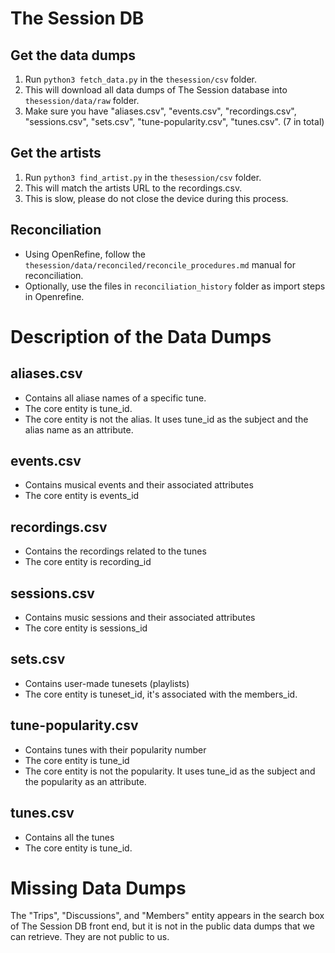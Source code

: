#   The Session DB

##  Get the data dumps

1.  Run ```python3 fetch_data.py``` in the ```thesession/csv``` folder.
2.  This will download all data dumps of The Session database into ```thesession/data/raw``` folder.
3.  Make sure you have "aliases.csv", "events.csv", "recordings.csv", "sessions.csv", "sets.csv", "tune-popularity.csv", "tunes.csv". (7 in total)

##  Get the artists

1.  Run ```python3 find_artist.py``` in the ```thesession/csv``` folder.
2.  This will match the artists URL to the recordings.csv.
3.  This is slow, please do not close the device during this process.

##  Reconciliation

-   Using OpenRefine, follow the ```thesession/data/reconciled/reconcile_procedures.md``` manual for reconciliation.
-   Optionally, use the files in ```reconciliation_history``` folder as import steps in Openrefine.

#   Description of the Data Dumps

##  aliases.csv

-   Contains all aliase names of a specific tune.
-   The core entity is tune_id.
-   The core entity is not the alias. It uses tune_id as the subject and the alias name as an attribute.

##  events.csv

-   Contains musical events and their associated attributes
-   The core entity is events_id

##  recordings.csv

-   Contains the recordings related to the tunes
-   The core entity is recording_id

##  sessions.csv

-   Contains music sessions and their associated attributes
-   The core entity is sessions_id

##  sets.csv

-   Contains user-made tunesets (playlists)
-   The core entity is tuneset_id, it's associated with the members_id.

##  tune-popularity.csv

-   Contains tunes with their popularity number
-   The core entity is tune_id
-   The core entity is not the popularity. It uses tune_id as the subject and the popularity as an attribute.

##  tunes.csv

-   Contains all the tunes
-   The core entity is tune_id.

#   Missing Data Dumps

The "Trips", "Discussions", and "Members" entity appears in the search box of The Session DB front end, but it is not in the public data dumps that we can retrieve. They are not public to us.